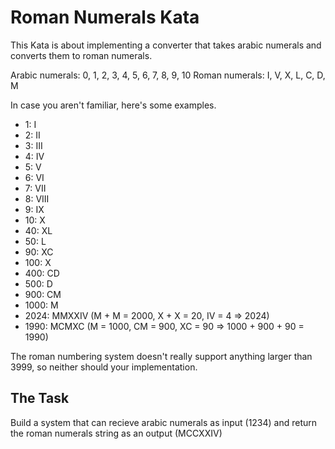 # Roman Numerals Kata

This Kata is about implementing a converter that takes arabic numerals and converts them to roman numerals.

Arabic numerals: 0, 1, 2, 3, 4, 5, 6, 7, 8, 9, 10
Roman numerals: I, V, X, L, C, D, M

In case you aren't familiar, here's some examples.

- 1: I
- 2: II
- 3: III
- 4: IV
- 5: V
- 6: VI
- 7: VII
- 8: VIII
- 9: IX
- 10: X
- 40: XL
- 50: L
- 90: XC
- 100: X
- 400: CD
- 500: D
- 900: CM
- 1000: M
- 2024: MMXXIV (M + M = 2000, X + X = 20, IV = 4 => 2024)
- 1990: MCMXC (M = 1000, CM = 900, XC = 90 => 1000 + 900 + 90 = 1990)

The roman numbering system doesn't really support anything larger than 3999, so neither should your implementation.

## The Task
Build a system that can recieve arabic numerals as input (1234) and return the roman numerals string as an output (MCCXXIV)